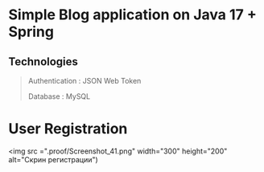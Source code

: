 # Simple Blog application on Java 17 + Spring

## Technologies
>Authentication : JSON Web Token
>
>Database : MySQL

# User Registration

<img src =".proof/Screenshot_41.png" width="300" height="200" alt="Скрин регистрации")
